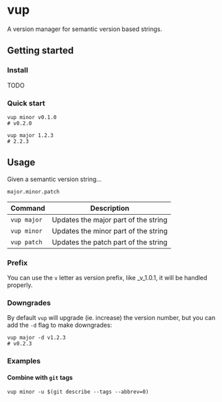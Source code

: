 # vup

A version manager for semantic version based strings.

## Getting started

### Install

TODO

### Quick start

```shell
vup minor v0.1.0 
# v0.2.0
```

```shell
vup major 1.2.3
# 2.2.3
```

## Usage

Given a semantic version string...
```
major.minor.patch
```

| Command | Description |
| --- | --- |
| `vup major` | Updates the major part of the string |
| `vup minor` | Updates the minor part of the string |
| `vup patch` | Updates the patch part of the string |

### Prefix

You can use the `v` letter as version prefix, like _v_1.0.1, it will be handled properly.

### Downgrades

By default `vup` will upgrade (ie. increase) the version number, but you can add the `-d` flag to make downgrades:

```shell
vup major -d v1.2.3
# v0.2.3
```

### Examples

#### Combine with `git` tags

```shell
vup minor -u $(git describe --tags --abbrev=0)
```
